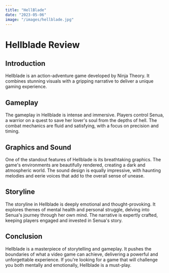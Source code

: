 ```yaml
---
title: "HellBlade"
date: "2023-05-06"
image: "/images/hellblade.jpg"
---
```


# Hellblade Review

## Introduction

Hellblade is an action-adventure game developed by Ninja Theory. It combines stunning visuals with a gripping narrative to deliver a unique gaming experience.

## Gameplay

The gameplay in Hellblade is intense and immersive. Players control Senua, a warrior on a quest to save her lover's soul from the depths of hell. The combat mechanics are fluid and satisfying, with a focus on precision and timing.

## Graphics and Sound

One of the standout features of Hellblade is its breathtaking graphics. The game's environments are beautifully rendered, creating a dark and atmospheric world. The sound design is equally impressive, with haunting melodies and eerie voices that add to the overall sense of unease.

## Storyline

The storyline in Hellblade is deeply emotional and thought-provoking. It explores themes of mental health and personal struggle, delving into Senua's journey through her own mind. The narrative is expertly crafted, keeping players engaged and invested in Senua's story.

## Conclusion

Hellblade is a masterpiece of storytelling and gameplay. It pushes the boundaries of what a video game can achieve, delivering a powerful and unforgettable experience. If you're looking for a game that will challenge you both mentally and emotionally, Hellblade is a must-play.
